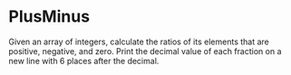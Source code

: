 # PlusMinus
Given an array of integers, calculate the ratios of its elements that are positive, negative, and zero. Print the decimal value of each fraction on a new line with 6 places after the decimal.
